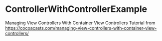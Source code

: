 # ControllerWithControllerExample

Managing View Controllers With Container View Controllers
Tutorial from https://cocoacasts.com/managing-view-controllers-with-container-view-controllers/
